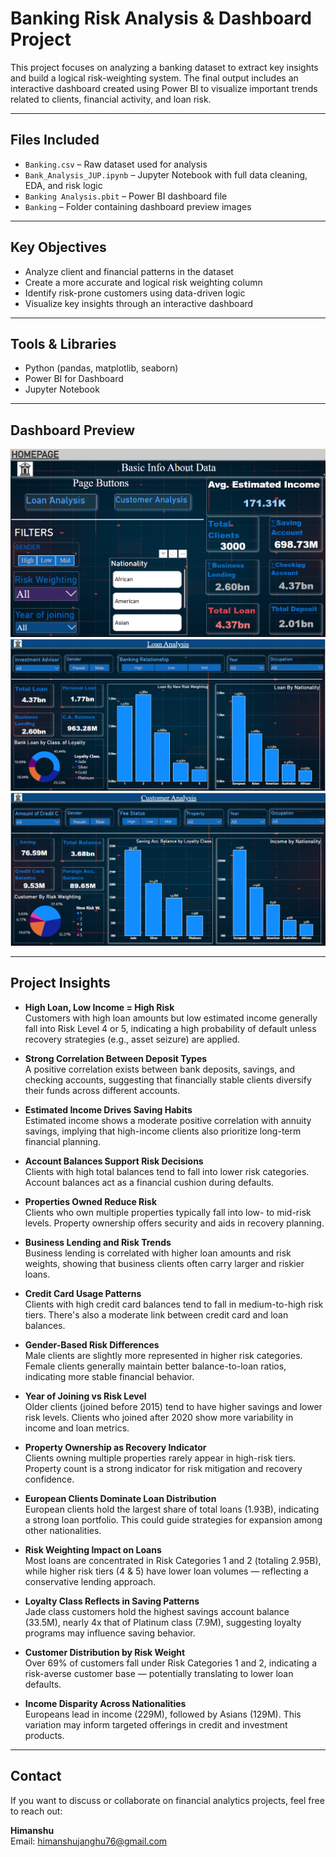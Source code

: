 # Banking Risk Analysis & Dashboard Project

This project focuses on analyzing a banking dataset to extract key insights and build a logical risk-weighting system. The final output includes an interactive dashboard created using Power BI to visualize important trends related to clients, financial activity, and loan risk.

---

## Files Included
- `Banking.csv` – Raw dataset used for analysis
- `Bank_Analysis_JUP.ipynb` – Jupyter Notebook with full data cleaning, EDA, and risk logic
- `Banking Analysis.pbit` – Power BI dashboard file
- `Banking` – Folder containing dashboard preview images

---

## Key Objectives
- Analyze client and financial patterns in the dataset
- Create a more accurate and logical risk weighting column
- Identify risk-prone customers using data-driven logic
- Visualize key insights through an interactive dashboard

---

## Tools & Libraries
- Python (pandas, matplotlib, seaborn)
- Power BI for Dashboard
- Jupyter Notebook

---

## Dashboard Preview

![Dashboard Preview 1](Banking/Screenshot%202025-04-24%20211845.png)  
![Dashboard Preview 2](Banking/Screenshot%202025-04-24%20211913.png)  
![Dashboard Preview 3](Banking/Screenshot%202025-04-24%20211939.png)


---

## Project Insights

- **High Loan, Low Income = High Risk**  
  Customers with high loan amounts but low estimated income generally fall into Risk Level 4 or 5, indicating a high probability of default unless recovery strategies (e.g., asset seizure) are applied.

- **Strong Correlation Between Deposit Types**  
  A positive correlation exists between bank deposits, savings, and checking accounts, suggesting that financially stable clients diversify their funds across different accounts.

- **Estimated Income Drives Saving Habits**  
  Estimated income shows a moderate positive correlation with annuity savings, implying that high-income clients also prioritize long-term financial planning.

- **Account Balances Support Risk Decisions**  
  Clients with high total balances tend to fall into lower risk categories. Account balances act as a financial cushion during defaults.

- **Properties Owned Reduce Risk**  
  Clients who own multiple properties typically fall into low- to mid-risk levels. Property ownership offers security and aids in recovery planning.

- **Business Lending and Risk Trends**  
  Business lending is correlated with higher loan amounts and risk weights, showing that business clients often carry larger and riskier loans.

- **Credit Card Usage Patterns**  
  Clients with high credit card balances tend to fall in medium-to-high risk tiers. There's also a moderate link between credit card and loan balances.

- **Gender-Based Risk Differences**  
  Male clients are slightly more represented in higher risk categories. Female clients generally maintain better balance-to-loan ratios, indicating more stable financial behavior.

- **Year of Joining vs Risk Level**  
  Older clients (joined before 2015) tend to have higher savings and lower risk levels. Clients who joined after 2020 show more variability in income and loan metrics.

- **Property Ownership as Recovery Indicator**  
  Clients owning multiple properties rarely appear in high-risk tiers. Property count is a strong indicator for risk mitigation and recovery confidence.

- **European Clients Dominate Loan Distribution**  
  European clients hold the largest share of total loans (1.93B), indicating a strong loan portfolio. This could guide strategies for expansion among other nationalities.

- **Risk Weighting Impact on Loans**  
  Most loans are concentrated in Risk Categories 1 and 2 (totaling 2.95B), while higher risk tiers (4 & 5) have lower loan volumes — reflecting a conservative lending approach.

- **Loyalty Class Reflects in Saving Patterns**  
  Jade class customers hold the highest savings account balance (33.5M), nearly 4x that of Platinum class (7.9M), suggesting loyalty programs may influence saving behavior.

- **Customer Distribution by Risk Weight**  
  Over 69% of customers fall under Risk Categories 1 and 2, indicating a risk-averse customer base — potentially translating to lower loan defaults.

- **Income Disparity Across Nationalities**  
  Europeans lead in income (229M), followed by Asians (129M). This variation may inform targeted offerings in credit and investment products.

---

## Contact

If you want to discuss or collaborate on financial analytics projects, feel free to reach out:

**Himanshu**  
Email: [himanshujanghu76@gmail.com](mailto:himanshujanghu76@gmail.com)
